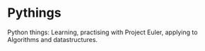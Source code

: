 # Pythings
Python things: Learning, practising with Project Euler, applying to Algorithms and datastructures.
